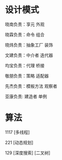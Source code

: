 # 设计模式

晓南负责：享元 外观 

晓霖负责：命令 组合 

晓炜负责：抽象工厂 装饰 

文建负责：中介者 迭代器 

均宝负责：代理 桥接 

敬朋负责：策略 适配器 

先杰负责：模板方法 观察者 

亚康负责: 建造者 单例

# 算法
1117 [多线程]

221 [动态规划]

129 [深度搜索] [二叉树]